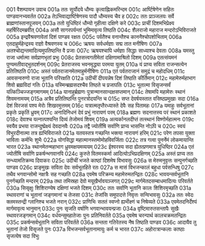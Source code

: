 001	वैशम्पायन उवाच
001a	ततः सूर्योदये धौम्यः कृत्वाह्निकमरिन्दम
001c	आर्ष्टिषेणेन सहितः पाण्डवानभ्यवर्तत
002a	तेऽभिवाद्यार्ष्टिषेणस्य पादौ धौम्यस्य चैव ह
002c	ततः प्राञ्जलयः सर्वे ब्राह्मणांस्तानपूजयन्
003a	ततो युधिष्ठिरं धौम्यो गृहीत्वा दक्षिणे करे
003c	प्राचीं दिशमभिप्रेक्ष्य महर्षिरिदमब्रवीत्
004a	असौ सागरपर्यन्तां भूमिमावृत्य तिष्ठति
004c	शैलराजो महाराज मन्दरोऽभिविराजते
005a	इन्द्रवैश्रवणावेतां दिशं पाण्डव रक्षतः
005c	पर्वतैश्च वनान्तैश्च काननैश्चोपशोभिताम्
006a	एतदाहुर्महेन्द्रस्य राज्ञो वैश्रवणस्य च
006c	ऋषयः सर्वधर्मज्ञाः सद्म तात मनीषिणः
007a	अतश्चोद्यन्तमादित्यमुपतिष्ठन्ति वै प्रजाः
007c	ऋषयश्चापि धर्मज्ञाः सिद्धाः साध्याश्च देवताः
008a	यमस्तु राजा धर्मात्मा सर्वप्राणभृतां प्रभुः
008c	प्रेतसत्त्वगतीमेतां दक्षिणामाश्रितो दिशम्
009a	एतत्संयमनं पुण्यमतीवाद्भुतदर्शनम्
009c	प्रेतराजस्य भवनमृद्ध्या परमया युतम्
010a	यं प्राप्य सविता राजन्सत्येन प्रतितिष्ठति
010c	अस्तं पर्वतराजानमेतमाहुर्मनीषिणः
011a	एतं पर्वतराजानं समुद्रं च महोदधिम्
011c	आवसन्वरुणो राजा भूतानि परिरक्षति
012a	उदीचीं दीपयन्नेष दिशं तिष्ठति कीर्तिमान्
012c	महामेरुर्महाभाग शिवो ब्रह्मविदां गतिः
013a	यस्मिन्ब्रह्मसदश्चैव तिष्ठते च प्रजापतिः
013c	भूतात्मा विसृजन्सर्वं यत्किञ्चिज्जङ्गमागमम्
014a	यानाहुर्ब्रह्मणः पुत्रान्मानसान्दक्षसप्तमान्
014c	तेषामपि महामेरुः स्थानं शिवमनामयम्
015a	अत्रैव प्रतितिष्ठन्ति पुनरत्रोदयन्ति च
015c	सप्त देवर्षयस्तात वसिष्ठप्रमुखाः सदा
016a	देशं विरजसं पश्य मेरोः शिखरमुत्तमम्
016c	यत्रात्मतृप्तैरध्यास्ते देवैः सह पितामहः
017a	यमाहुः सर्वभूतानां प्रकृतेः प्रकृतिं ध्रुवम्
017c	अनादिनिधनं देवं प्रभुं नारायणं परम्
018a	ब्रह्मणः सदनात्तस्य परं स्थानं प्रकाशते
018c	देवाश्च यत्नात्पश्यन्ति दिव्यं तेजोमयं शिवम्
019a	अत्यर्कानलदीप्तं तत्स्थानं विष्णोर्महात्मनः
019c	स्वयैव प्रभया राजन्दुष्प्रेक्ष्यं देवदानवैः
020a	तद्वै ज्योतींषि सर्वाणि प्राप्य भासन्ति नोऽपि च
020c	स्वयं विभुरदीनात्मा तत्र ह्यभिविराजते
021a	यतयस्तत्र गच्छन्ति भक्त्या नारायणं हरिम्
021c	परेण तपसा युक्ता भाविताः कर्मभिः शुभैः
022a	योगसिद्धा महात्मानस्तमोमोहविवर्जिताः
022c	तत्र गत्वा पुनर्नेमं लोकमायान्ति भारत
023a	स्थानमेतन्महाभाग ध्रुवमक्षयमव्ययम्
023c	ईश्वरस्य सदा ह्येतत्प्रणमात्र युधिष्ठिर
024a	एतं ज्योतींषि सर्वाणि प्रकर्षन्भगवानपि
024c	कुरुते वितमस्कर्मा आदित्योऽभिप्रदक्षिणम्
025a	अस्तं प्राप्य ततः सन्ध्यामतिक्रम्य दिवाकरः
025c	उदीचीं भजते काष्ठां दिशमेष विभावसुः
026a	स मेरुमनुवृत्तः सन्पुनर्गच्छति पाण्डव
026c	प्राङ्मुखः सविता देवः सर्वभूतहिते रतः
027a	स मासं विभजन्कालं बहुधा पर्वसन्धिषु
027c	तथैव भगवान्सोमो नक्षत्रैः सह गच्छति
028a	एवमेष परिक्रम्य महामेरुमतन्द्रितः
028c	भावयन्सर्वभूतानि पुनर्गच्छति मन्दरम्
029a	तथा तमिस्रहा देवो मयूखैर्भावयञ्जगत्
029c	मार्गमेतदसम्बाधमादित्यः परिवर्तते
030a	सिसृक्षुः शिशिराण्येष दक्षिणां भजते दिशम्
030c	ततः सर्वाणि भूतानि कालः शिशिरमृच्छति
031a	स्थावराणां च भूतानां जङ्गमानां च तेजसा
031c	तेजांसि समुपादत्ते निवृत्तः सन्विभावसुः
032a	ततः स्वेदः क्लमस्तन्द्री ग्लानिश्च भजते नरान्
032c	प्राणिभिः सततं स्वप्नो ह्यभीक्ष्णं च निषेव्यते
033a	एवमेतदनिर्देश्यं मार्गमावृत्य भानुमान्
033c	पुनः सृजति वर्षाणि भगवान्भावयन्प्रजाः
034a	वृष्टिमारुतसन्तापैः सुखैः स्थावरजङ्गमान्
034c	वर्धयन्सुमहातेजाः पुनः प्रतिनिवर्तते
035a	एवमेष चरन्पार्थ कालचक्रमतन्द्रितः
035c	प्रकर्षन्सर्वभूतानि सविता परिवर्तते
036a	सन्तता गतिरेतस्य नैष तिष्ठति पाण्डव
036c	आदायैव तु भूतानां तेजो विसृजते पुनः
037a	विभजन्सर्वभूतानामायुः कर्म च भारत
037c	अहोरात्रान्कलाः काष्ठाः सृजत्येष सदा विभुः
